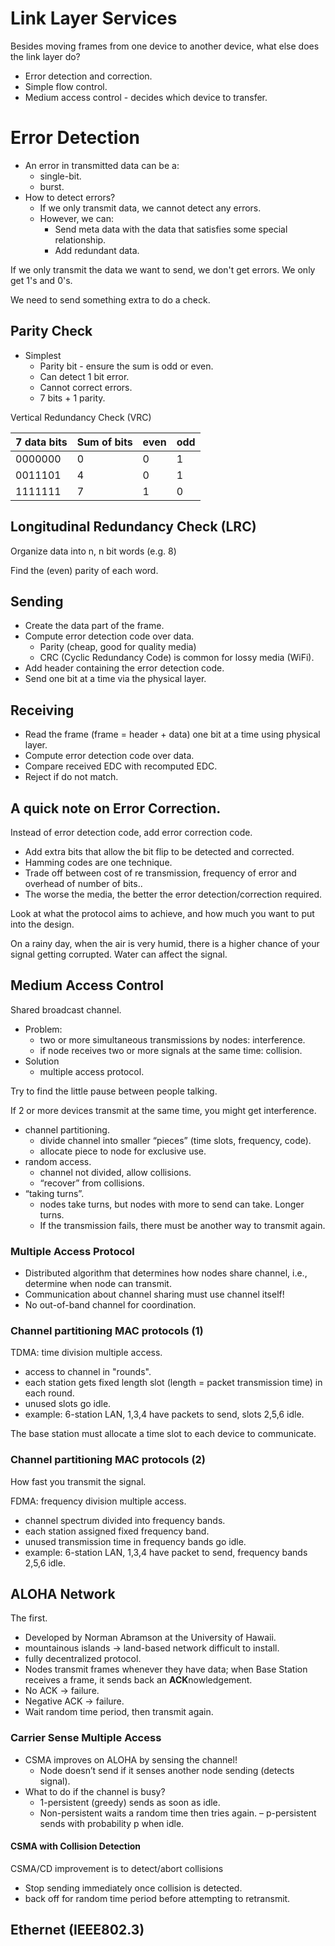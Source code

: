 # Link Layer Services

Besides moving frames from one device to another device, what else does the
link layer do?

- Error detection and correction.
- Simple flow control.
- Medium access control - decides which device to transfer.

# Error Detection

- An error in transmitted data can be a:
    - single-bit.
    - burst.
- How to detect errors?
    - If we only transmit data, we cannot detect any errors.
    - However, we can:
        - Send meta data with the data that satisfies some special
          relationship.
        - Add redundant data.

If we only transmit the data we want to send, we don't get errors. We only get
1's and 0's.

We need to send something extra to do a check.

## Parity Check

- Simplest
    - Parity bit - ensure the sum is odd or even.
    - Can detect 1 bit error.
    - Cannot correct errors.
    - 7 bits + 1 parity.

Vertical Redundancy Check (VRC)

| 7 data bits | Sum of bits | even | odd |
|-|-|-|-|
| 0000000 | 0 | 0 | 1 |
| 0011101 | 4 | 0 | 1 |
| 1111111 | 7 | 1 | 0 |

## Longitudinal Redundancy Check (LRC)

Organize data into n, n bit words (e.g. 8)

Find the (even) parity of each word.

## Sending

- Create the data part of the frame.
- Compute error detection code over data.
    - Parity (cheap, good for quality media)
    - CRC (Cyclic Redundancy Code) is common for lossy media (WiFi).
- Add header containing the error detection code.
- Send one bit at a time via the physical layer.

## Receiving

- Read the frame (frame = header + data) one bit at a time using physical
  layer.
- Compute error detection code over data.
- Compare received EDC with recomputed EDC.
- Reject if do not match.

## A quick note on Error Correction.

Instead of error detection code, add error correction code.
- Add extra bits that allow the bit flip to be detected and corrected.
- Hamming codes are one technique.
- Trade off between cost of re transmission, frequency of error and
  overhead of number of bits..
- The worse the media, the better the error detection/correction required.

Look at what the protocol aims to achieve, and how much you want to put into
the design.

On a rainy day, when the air is very humid, there is a higher chance of your
signal getting corrupted. Water can affect the signal.

## Medium Access Control

Shared broadcast channel.

- Problem:
    - two or more simultaneous transmissions by nodes: interference.
    - if node receives two or more signals at the same time:
      collision.
- Solution
    - multiple access protocol.

Try to find the little pause between people talking.

If 2 or more devices transmit at the same time, you might get interference.

- channel partitioning.
    - divide channel into smaller “pieces” (time slots,
      frequency, code).
    - allocate piece to node for exclusive use.
- random access.
    - channel not divided, allow collisions.
    - “recover” from collisions.
- “taking turns”.
    - nodes take turns, but nodes with more to send can take.
      Longer turns.
    - If the transmission fails, there must be another way to transmit again.

### Multiple Access Protocol

- Distributed algorithm that determines how nodes share channel, i.e.,
  determine when node can transmit.
- Communication about channel sharing must use channel itself!
- No out-of-band channel for coordination.

### Channel partitioning MAC protocols (1)

TDMA: time division multiple access.
- access to channel in "rounds".
- each station gets fixed length slot (length = packet transmission time)
  in each round.
- unused slots go idle.
- example: 6-station LAN, 1,3,4 have packets to send, slots 2,5,6 idle.

The base station must allocate a time slot to each device to communicate.

### Channel partitioning MAC protocols (2)

How fast you transmit the signal.

FDMA: frequency division multiple access.
- channel spectrum divided into frequency bands.
- each station assigned fixed frequency band.
- unused transmission time in frequency bands go idle.
- example: 6-station LAN, 1,3,4 have packet to send, frequency bands 2,5,6
  idle.

## ALOHA Network

The first.

- Developed by Norman Abramson at the University of Hawaii.
- mountainous islands -> land-based network difficult to install.
- fully decentralized protocol.
- Nodes transmit frames whenever they have data; when Base Station
  receives a frame, it sends back an **ACK**nowledgement.
- No ACK -> failure.
- Negative ACK -> failure.
- Wait random time period, then transmit again.

### Carrier Sense Multiple Access

- CSMA improves on ALOHA by sensing the channel!
    - Node doesn’t send if it senses another node sending (detects
      signal).
- What to do if the channel is busy?
    - 1-persistent (greedy) sends as soon as idle.
    - Non-persistent waits a random time then tries again.
      – p-persistent sends with probability p when idle.

#### CSMA with Collision Detection

CSMA/CD improvement is to detect/abort collisions
- Stop sending immediately once collision is detected.
- back off for random time period before attempting to retransmit.

## Ethernet (IEEE802.3)
